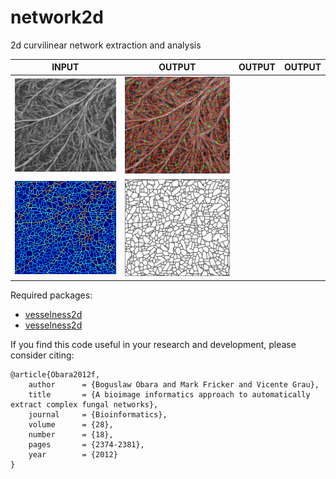 # network2d
2d curvilinear network extraction and analysis<br/>

| INPUT  | OUTPUT | OUTPUT | OUTPUT |
| ------------- | ------------- | ------------- | ------------- |
| <img src="https://github.com/BoguslawObara/network2d/blob/master/im/fungal_network.png" width="250"> | <img src="https://github.com/BoguslawObara/network2d/blob/master/im/fungal_network_label.png" width="250"> |
<img src="https://github.com/BoguslawObara/network2d/blob/master/im/fungal_network_thick.png" width="250"> | <img src="https://github.com/BoguslawObara/network2d/blob/master/im/fungal_network_graph.png" width="250"> |

Required packages:
- [vesselness2d](../../../vesselness2d)
- [vesselness2d](../../../vesselness_pct2d)

If you find this code useful in your research and development, please consider citing:

    @article{Obara2012f,
        author      = {Boguslaw Obara and Mark Fricker and Vicente Grau},
        title       = {A bioimage informatics approach to automatically extract complex fungal networks},
        journal     = {Bioinformatics},
        volume      = {28},
        number      = {18},
        pages       = {2374-2381},
        year        = {2012}
    }
